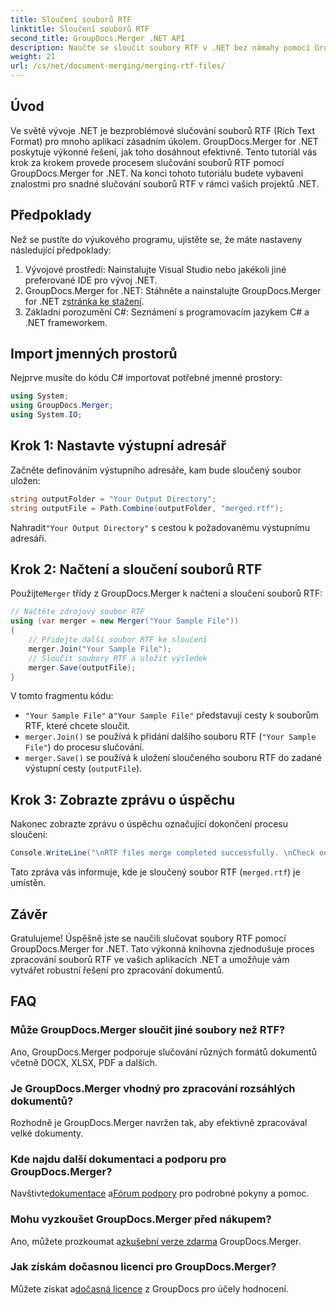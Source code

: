 ```yaml
---
title: Sloučení souborů RTF
linktitle: Sloučení souborů RTF
second_title: GroupDocs.Merger .NET API
description: Naučte se sloučit soubory RTF v .NET bez námahy pomocí GroupDocs.Merger pro bezproblémové zpracování dokumentů.
weight: 21
url: /cs/net/document-merging/merging-rtf-files/
---
```

## Úvod
Ve světě vývoje .NET je bezproblémové slučování souborů RTF (Rich Text Format) pro mnoho aplikací zásadním úkolem. GroupDocs.Merger for .NET poskytuje výkonné řešení, jak toho dosáhnout efektivně. Tento tutoriál vás krok za krokem provede procesem slučování souborů RTF pomocí GroupDocs.Merger for .NET. Na konci tohoto tutoriálu budete vybaveni znalostmi pro snadné slučování souborů RTF v rámci vašich projektů .NET.
## Předpoklady
Než se pustíte do výukového programu, ujistěte se, že máte nastaveny následující předpoklady:
1. Vývojové prostředí: Nainstalujte Visual Studio nebo jakékoli jiné preferované IDE pro vývoj .NET.
2.  GroupDocs.Merger for .NET: Stáhněte a nainstalujte GroupDocs.Merger for .NET z[stránka ke stažení](https://releases.groupdocs.com/merger/net/).
3. Základní porozumění C#: Seznámení s programovacím jazykem C# a .NET frameworkem.

## Import jmenných prostorů
Nejprve musíte do kódu C# importovat potřebné jmenné prostory:
```csharp
using System; 
using GroupDocs.Merger;
using System.IO;
```
## Krok 1: Nastavte výstupní adresář
Začněte definováním výstupního adresáře, kam bude sloučený soubor uložen:
```csharp
string outputFolder = "Your Output Directory";
string outputFile = Path.Combine(outputFolder, "merged.rtf");
```
 Nahradit`"Your Output Directory"` s cestou k požadovanému výstupnímu adresáři.
## Krok 2: Načtení a sloučení souborů RTF
 Použijte`Merger` třídy z GroupDocs.Merger k načtení a sloučení souborů RTF:
```csharp
// Načtěte zdrojový soubor RTF
using (var merger = new Merger("Your Sample File"))
{
    // Přidejte další soubor RTF ke sloučení
    merger.Join("Your Sample File");
    // Sloučit soubory RTF a uložit výsledek
    merger.Save(outputFile);
}
```
V tomto fragmentu kódu:
- `"Your Sample File"` a`"Your Sample File"` představují cesty k souborům RTF, které chcete sloučit.
- `merger.Join()` se používá k přidání dalšího souboru RTF (`"Your Sample File"`) do procesu slučování.
- `merger.Save()` se používá k uložení sloučeného souboru RTF do zadané výstupní cesty (`outputFile`).
## Krok 3: Zobrazte zprávu o úspěchu
Nakonec zobrazte zprávu o úspěchu označující dokončení procesu sloučení:
```csharp
Console.WriteLine("\nRTF files merge completed successfully. \nCheck output in {0}", outputFolder);
```
Tato zpráva vás informuje, kde je sloučený soubor RTF (`merged.rtf`) je umístěn.

## Závěr
Gratulujeme! Úspěšně jste se naučili slučovat soubory RTF pomocí GroupDocs.Merger for .NET. Tato výkonná knihovna zjednodušuje proces zpracování souborů RTF ve vašich aplikacích .NET a umožňuje vám vytvářet robustní řešení pro zpracování dokumentů.

## FAQ
### Může GroupDocs.Merger sloučit jiné soubory než RTF?
Ano, GroupDocs.Merger podporuje slučování různých formátů dokumentů včetně DOCX, XLSX, PDF a dalších.
### Je GroupDocs.Merger vhodný pro zpracování rozsáhlých dokumentů?
Rozhodně je GroupDocs.Merger navržen tak, aby efektivně zpracovával velké dokumenty.
### Kde najdu další dokumentaci a podporu pro GroupDocs.Merger?
 Navštivte[dokumentace](https://tutorials.groupdocs.com/merger/net/) a[Fórum podpory](https://forum.groupdocs.com/c/merger/32) pro podrobné pokyny a pomoc.
### Mohu vyzkoušet GroupDocs.Merger před nákupem?
 Ano, můžete prozkoumat a[zkušební verze zdarma](https://releases.groupdocs.com/) GroupDocs.Merger.
### Jak získám dočasnou licenci pro GroupDocs.Merger?
 Můžete získat a[dočasná licence](https://purchase.groupdocs.com/temporary-license/) z GroupDocs pro účely hodnocení.